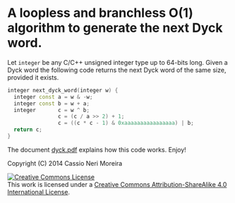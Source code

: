 A loopless and branchless O(1) algorithm to generate the next Dyck word.
=====

Let `integer` be any C/C++ unsigned integer type up to 64-bits long.
Given a Dyck word the following code returns the next Dyck word of the same size, provided it exists.
```C++
integer next_dyck_word(integer w) {
  integer const a = w & -w;
  integer const b = w + a;
  integer       c = w ^ b;
                c = (c / a >> 2) + 1;
                c = ((c * c - 1) & 0xaaaaaaaaaaaaaaaa) | b;
  return c;
}
```

The document [dyck.pdf](https://github.com/cassioneri/Dyck/blob/master/dyck.pdf?raw=true) explains how this code works.
Enjoy!

Copyright (C) 2014 Cassio Neri Moreira

<a rel="license" href="http://creativecommons.org/licenses/by-sa/4.0/"><img alt="Creative Commons License" style="border-width:0" src="http://i.creativecommons.org/l/by-sa/4.0/88x31.png" /></a><br />This work is licensed under a <a rel="license" href="http://creativecommons.org/licenses/by-sa/4.0/">Creative Commons Attribution-ShareAlike 4.0 International License</a>.
